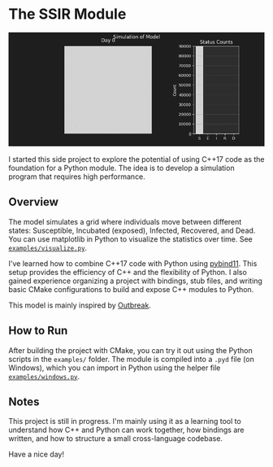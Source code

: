 # The SSIR Module

![Simulation Demo](examples/simulation.gif)

I started this side project to explore the potential of using C++17 code as the foundation for a Python module. The idea is to develop a simulation program that requires high performance.

## Overview

The model simulates a grid where individuals move between different states: Susceptible, Incubated (exposed), Infected, Recovered, and Dead. You can use matplotlib in Python to visualize the statistics over time. See [`examples/visualize.py`](examples/visualize.py).

I've learned how to combine C++17 code with Python using [pybind11](https://github.com/pybind/pybind11). This setup provides the efficiency of C++ and the flexibility of Python. I also gained experience organizing a project with bindings, stub files, and writing basic CMake configurations to build and expose C++ modules to Python.

This model is mainly inspired by [Outbreak](https://meltingasphalt.com/interactive/outbreak/).

## How to Run

After building the project with CMake, you can try it out using the Python scripts in the `examples/` folder. The module is compiled into a `.pyd` file (on Windows), which you can import in Python using the helper file [`examples/windows.py`](examples/windows.py).

## Notes

This project is still in progress. I'm mainly using it as a learning tool to understand how C++ and Python can work together, how bindings are written, and how to structure a small cross-language codebase.

Have a nice day!

